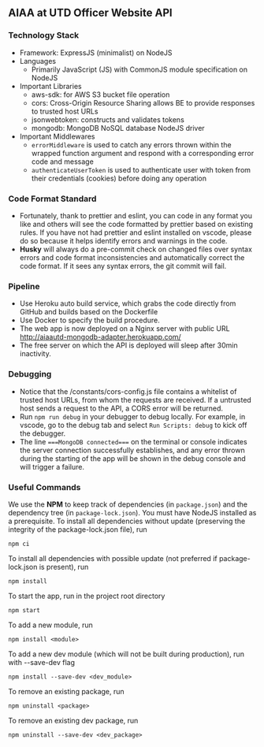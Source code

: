## AIAA at UTD Officer Website API

### Technology Stack
* Framework: ExpressJS (minimalist) on NodeJS
* Languages
   * Primarily JavaScript (JS) with CommonJS module specification on NodeJS
* Important Libraries
   * aws-sdk: for AWS S3 bucket file operation
   * cors: Cross-Origin Resource Sharing allows BE to provide responses to trusted host URLs
   * jsonwebtoken: constructs and validates tokens
   * mongodb: MongoDB NoSQL database NodeJS driver
* Important Middlewares
   * `errorMiddleware` is used to catch any errors thrown within the wrapped function argument and respond with a corresponding error code and message
   * `authenticateUserToken` is used to authenticate user with token from their credentials (cookies) before doing any operation

### Code Format Standard
* Fortunately, thank to prettier and eslint, you can code in any format you like and others will see the code formatted by prettier based on existing rules. If you have not had prettier and eslint installed on vscode, please do so because it helps identify errors and warnings in the code.
* **Husky** will always do a pre-commit check on changed files over syntax errors and code format inconsistencies and automatically correct the code format. If it sees any syntax errors, the git commit will fail.

### Pipeline
* Use Heroku auto build service, which grabs the code directly from GitHub and builds based on the Dockerfile
* Use Docker to specify the build procedure.
* The web app is now deployed on a Nginx server with public URL http://aiaautd-mongodb-adapter.herokuapp.com/
* The free server on which the API is deployed will sleep after 30min inactivity.

### Debugging
* Notice that the /constants/cors-config.js file contains a whitelist of trusted host URLs, from whom the requests are received. If a untrusted host sends a request to the API, a CORS error will be returned.
* Run `npm run debug` in your debugger to debug locally. For example, in vscode, go to the debug tab and select `Run Scripts: debug` to kick off the debugger.
* The line `===MongoDB connected===` on the terminal or console indicates the server connection successfully establishes, and any error thrown during the starting of the app will be shown in the debug console and will trigger a failure.

### Useful Commands
We use the **NPM** to keep track of dependencies (in `package.json`) and the dependency tree (in `package-lock.json`). You must have NodeJS installed as a prerequisite.
To install all dependencies without update (preserving the integrity of the package-lock.json file), run
```
npm ci
```
To install all dependencies with possible update (not preferred if package-lock.json is present), run
```
npm install
```
To start the app, run in the project root directory
```
npm start
```
To add a new module, run
```
npm install <module>
```
To add a new dev module (which will not be built during production), run with --save-dev flag
```
npm install --save-dev <dev_module>
```
To remove an existing package, run
```
npm uninstall <package>
```
To remove an existing dev package, run
```
npm uninstall --save-dev <dev_package>
```